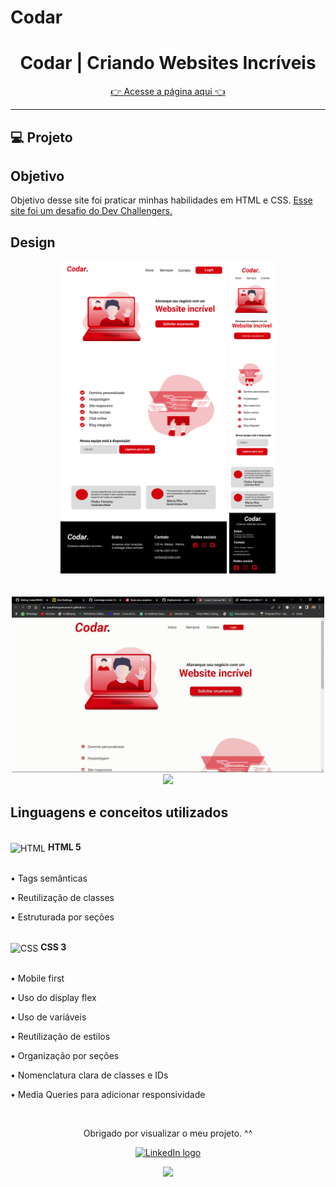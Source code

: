 # Codar
<h1 align="center"> Codar | Criando Websites Incríveis</h1>
<p align="center">
<a href="https://jonathanguimarae3s.github.io/Codar/" target="_blank">👉 Acesse a página aqui 👈</a>
</p>
<hr>



## 💻 Projeto
<h2>Objetivo</h2>
Objetivo desse site foi praticar minhas habilidades em HTML e CSS. <a href="https://www.devchallenge.com.br/challenges/5ed47992adee277fae224a0b/details" target="_blank" >Esse site foi um desafio do Dev Challengers. </a>

## Design


<div align="center">
<img height="500" src="https://github.com/JonathanGuimarae3s/Codar/blob/main/css/img/design/desktop.png">
<img height="500"  src="https://github.com/JonathanGuimarae3s/Codar/blob/main/css/img/design/mobile.png">
</div>
<br>
<br>
<div align="center">
<img width="500" src="https://github.com/JonathanGuimarae3s/Codar/blob/main/css/img/gifs/desktop.gif">
  <img width="500"  src="https://github.com/JonathanGuimarae3s/Codar/blob/main/css/img/gifs/mobile.gif">
</div>

## Linguagens e conceitos utilizados 

<!-- HTML -->
<br>
<div><img align="center"  alt="HTML" width="30" height="40" src="https://cdn.jsdelivr.net/gh/devicons/devicon/icons/html5/html5-plain.svg" /> <b> HTML 5</b></div>
<br>
<p>• Tags semânticas</p>
<p>• Reutilização de classes</p>
<p>• Estruturada por seções</p>

<!-- CSS -->
<br>
<div>
<img align="center" alt="CSS"  width="30" height="40" src="https://cdn.jsdelivr.net/gh/devicons/devicon/icons/css3/css3-plain.svg" /> <b> CSS 3</b>
</div>

<br>
<p>• Mobile first</p>
<p>• Uso do display flex</p>
<p>• Uso de variáveis</p>
<p>• Reutilização de estilos</p>
<p>• Organização por seções</p>
<p>• Nomenclatura clara de classes e IDs</p>
<p>• Media Queries para adicionar responsividade</p>

<br>
<div>
  <div align = 'center'>
  <p>Obrigado por visualizar o meu projeto. ^^</p>
    
  <a href="https://www.linkedin.com/in/jonathan-guimar%C3%A3es-984b69219/"><img src="https://img.shields.io/badge/LinkedIn-282C34?logo=linkedin&logoColor=white" alt="LinkedIn logo" title="LinkedIn" height="28"></a>

<img src="https://c.tenor.com/EJ1C6RDW3YoAAAAM/kakashi-bye-bye-anime.gif">
